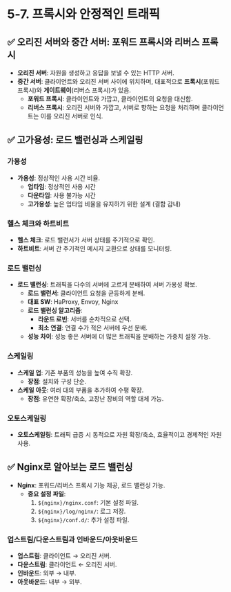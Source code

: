 # 5-7. 프록시와 안정적인 트래픽

## ✅ 오리진 서버와 중간 서버: 포워드 프록시와 리버스 프록시
- **오리진 서버**: 자원을 생성하고 응답을 보낼 수 있는 HTTP 서버.
- **중간 서버**: 클라이언트와 오리진 서버 사이에 위치하며, 대표적으로 **프록시**(포워드 프록시)와 **게이트웨이**(리버스 프록시)가 있음.
  - **포워드 프록시**: 클라이언트와 가깝고, 클라이언트의 요청을 대신함.
  - **리버스 프록시**: 오리진 서버와 가깝고, 서버로 향하는 요청을 처리하며 클라이언트는 이를 오리진 서버로 인식.

## ✅ 고가용성: 로드 밸런싱과 스케일링

### 가용성
- **가용성**: 정상적인 사용 시간 비율.  
  - **업타임**: 정상적인 사용 시간  
  - **다운타임**: 사용 불가능 시간  
  - **고가용성**: 높은 업타임 비율을 유지하기 위한 설계 (결함 감내)

### 헬스 체크와 하트비트
- **헬스 체크**: 로드 밸런서가 서버 상태를 주기적으로 확인.
- **하트비트**: 서버 간 주기적인 메시지 교환으로 상태를 모니터링.

### 로드 밸런싱
- **로드 밸런싱**: 트래픽을 다수의 서버에 고르게 분배하여 서버 가용성 확보.
  - **로드 밸런서**: 클라이언트 요청을 균등하게 분배.
  - **대표 SW**: HaProxy, Envoy, Nginx
  - **로드 밸런싱 알고리즘**:
    - **라운드 로빈**: 서버를 순차적으로 선택.
    - **최소 연결**: 연결 수가 적은 서버에 우선 분배.
  - **성능 차이**: 성능 좋은 서버에 더 많은 트래픽을 분배하는 가중치 설정 가능.

### 스케일링
- **스케일 업**: 기존 부품의 성능을 높여 수직 확장.
  - **장점**: 설치와 구성 단순.
- **스케일 아웃**: 여러 대의 부품을 추가하여 수평 확장.
  - **장점**: 유연한 확장/축소, 고장난 장비의 역할 대체 가능.

### 오토스케일링
- **오토스케일링**: 트래픽 급증 시 동적으로 자원 확장/축소, 효율적이고 경제적인 자원 사용.

## ✅ Nginx로 알아보는 로드 밸런싱
- **Nginx**: 포워드/리버스 프록시 기능 제공, 로드 밸런싱 가능.
  - **중요 설정 파일**:
    1. `${nginx}/nginx.conf`: 기본 설정 파일.
    2. `${nginx}/log/nginx/`: 로그 저장.
    3. `${nginx}/conf.d/`: 추가 설정 파일.
  
### 업스트림/다운스트림과 인바운드/아웃바운드
- **업스트림**: 클라이언트 → 오리진 서버.
- **다운스트림**: 클라이언트 ← 오리진 서버.
- **인바운드**: 외부 → 내부.
- **아웃바운드**: 내부 → 외부.
